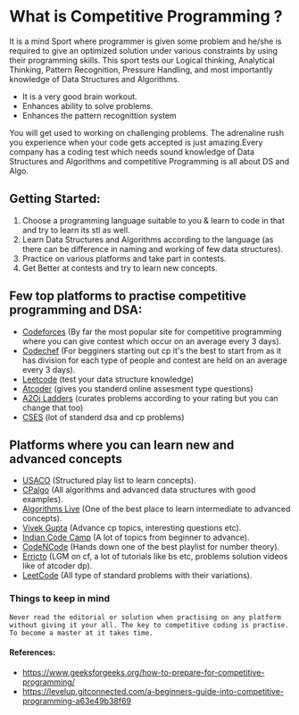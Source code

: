 # What is Competitive Programming ?

It is a mind Sport where programmer is given some problem and he/she is required to give an optimized solution under various constraints by using their programming skills. This sport tests our Logical thinking, Analytical Thinking, Pattern Recognition, Pressure Handling, and most importantly knowledge of Data Structures and Algorithms.
- It is a very good brain workout. 
- Enhances ability to solve problems. 
- Enhances the pattern recognittion system

You will get used to working on challenging problems. The adrenaline rush you experience when your code gets accepted is just amazing.Every company has a coding test which needs sound knowledge of Data Structures and Algorithms and competitive Programming is all about DS and Algo.

## Getting Started:
1. Choose a programming language suitable to you & learn to code in that and try to learn its stl as well.
2. Learn Data Structures and Algorithms according to the language (as there can be difference in naming and working of few data structures).
3. Practice on various platforms and take part in contests.
4. Get Better at contests and try to learn new concepts.

## Few top platforms to practise competitive programming and DSA:
- [Codeforces](www.codeforces.com) (By far the most popular site for competitive programming where you can give contest which occur on an average every 3 days).
- [Codechef](www.codechef.com)  (For begginers starting out cp it's the best to start from as it has division for each type of people and contest are held on an average every 3 days).
- [Leetcode](www.leetcode.com)  (test your data structure knowledge)
- [Atcoder](www.atcoder.com)  (gives you standerd online assesment type questions)
- [A2Oj Ladders](https://a2oj.herokuapp.com/)  (curates problems according to your rating but you can change that too)
- [CSES](https://cses.fi/problemset/)  (lot of standerd dsa and cp problems)

## Platforms where you can learn new and advanced concepts
- [USACO](https://usaco.guide)  (Structured play list to learn concepts).
- [CPalgo](https://cp-algorithms.com/)  (All algorithms and advanced data structures with good examples).
- [Algorithms Live](https://www.youtube.com/c/AlgorithmsLive)  (One of the best place to learn intermediate to advanced concepts).
- [Vivek Gupta](https://www.youtube.com/channel/UC_xBkUq2z-rbp2mbZal-0cw)  (Advance cp topics, interesting questions etc).
- [Indian Code Camp](https://www.youtube.com/watch?v=Pn-nUx92Bu8&list=PLQXZIFwMtjoxxLo-0iknkRsAvVQJ7kmrh)  (A lot of topics from beginner to advance).
- [CodeNCode](https://www.youtube.com/channel/UCrR5BJxc1vZ0fmn0MOpuXQQ)  (Hands down one of the best playlist for number theory).
- [Erricto](https://www.youtube.com/c/Errichto)  (LGM on cf, a lot of tutorials like bs etc, problems solution videos like of atcoder dp).
- [LeetCode](https://leetcode.com/) (All type of standard problems with their variations).

### **Things to keep in mind**
```Never read the editorial or solution when practising on any platform without giving it your all. The key to competitive coding is practise. To become a master at it takes time.```
#### References: 
- https://www.geeksforgeeks.org/how-to-prepare-for-competitive-programming/
- https://levelup.gitconnected.com/a-beginners-guide-into-competitive-programming-a63e49b38f69
